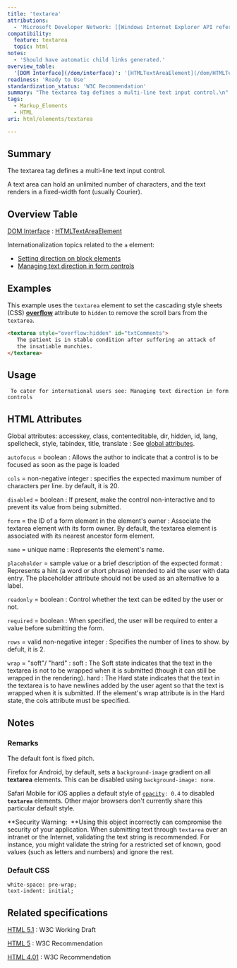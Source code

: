 ```yaml
---
title: 'textarea'
attributions:
  - 'Microsoft Developer Network: [[Windows Internet Explorer API reference](http://msdn.microsoft.com/en-us/library/ie/hh828809%28v=vs.85%29.aspx) Article]'
compatibility:
  feature: textarea
  topic: html
notes:
  - 'Should have automatic child links generated.'
overview_table:
  '[DOM Interface](/dom/interface)': '[HTMLTextAreaElement](/dom/HTMLTextAreaElement)'
readiness: 'Ready to Use'
standardization_status: 'W3C Recommendation'
summary: "The textarea tag defines a multi-line text input control.\n"
tags:
  - Markup_Elements
  - HTML
uri: html/elements/textarea

---
```

## Summary

The textarea tag defines a multi-line text input control.

A text area can hold an unlimited number of characters, and the text renders in a fixed-width font (usually Courier).

## Overview Table

[DOM Interface](/dom/interface)
:   [HTMLTextAreaElement](/dom/HTMLTextAreaElement)

Internationalization topics related to the `a` element:

-   [Setting direction on block elements](http://localhost/International/techniques/authoring-html#blocks)
-   [Managing text direction in form controls](http://localhost/International/techniques/authoring-html#formdir)

## Examples

This example uses the `textarea` element to set the cascading style sheets (CSS) [**overflow**](/css/properties/overflow) attribute to `hidden` to remove the scroll bars from the `textarea`.

``` html
<textarea style="overflow:hidden" id="txtComments">
   The patient is in stable condition after suffering an attack of
   the insatiable munchies.
</textarea>
```

## Usage

     To cater for international users see: Managing text direction in form controls

## HTML Attributes

 Global attributes: accesskey, class, contenteditable, dir, hidden, id, lang, spellcheck, style, tabindex, title, translate
:   See [global attributes](/html/global_attributes).

 `autofocus` = boolean
:   Allows the author to indicate that a control is to be focused as soon as the page is loaded

 `cols` = non-negative integer
:   specifies the expected maximum number of characters per line. by default, it is 20.

 `disabled` = boolean
:   If present, make the control non-interactive and to prevent its value from being submitted.

 `form` = the ID of a form element in the element's owner
:   Associate the textarea element with its form owner.
    By default, the textarea element is associated with its nearest ancestor form element.

 `name` = unique name
:   Represents the element's name.

 `placeholder` = sample value or a brief description of the expected format
:   Represents a hint (a word or short phrase) intended to aid the user with data entry.
    The placeholder attribute should not be used as an alternative to a label.

 `readonly` = boolean
:   Control whether the text can be edited by the user or not.

 `required` = boolean
:   When specified, the user will be required to enter a value before submitting the form.

 `rows` = valid non-negative integer
:   Specifies the number of lines to show. by defult, it is 2.

 `wrap` = "soft"/ "hard"
:   soft
    :   The Soft state indicates that the text in the textarea is not to be wrapped when it is submitted (though it can still be wrapped in the rendering).
    hard
    :   The Hard state indicates that the text in the textarea is to have newlines added by the user agent so that the text is wrapped when it is submitted.
        If the element's wrap attribute is in the Hard state, the cols attribute must be specified.

## Notes

### Remarks

The default font is fixed pitch.

Firefox for Android, by default, sets a `background-image` gradient on all **textarea** elements. This can be disabled using `background-image: none`.

Safari Mobile for iOS applies a default style of [`opacity`](/css/properties/opacity)`: 0.4` to disabled **`textarea`** elements. Other major browsers don't currently share this particular default style.

**Security Warning:  **Using this object incorrectly can compromise the security of your application. When submitting text through `textarea` over an intranet or the Internet, validating the text string is recommended. For instance, you might validate the string for a restricted set of known, good values (such as letters and numbers) and ignore the rest.

### Default CSS

    white-space: pre-wrap;
    text-indent: initial;

## Related specifications

[HTML 5.1](http://www.w3.org/TR/html51/forms.html#the-textarea-element)
:   W3C Working Draft

[HTML 5](http://www.w3.org/TR/html5/forms.html#the-textarea-element)
:   W3C Recommendation

[HTML 4.01](http://www.w3.org/TR/html401/interact/forms.html#edef-TEXTAREA)
:   W3C Recommendation
